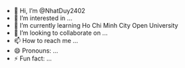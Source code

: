 - 👋 Hi, I’m @NhatDuy2402
- 👀 I’m interested in ...
- 🌱 I’m currently learning Ho Chi Minh City Open University
- 💞️ I’m looking to collaborate on ...
- 📫 How to reach me ...
- 😄 Pronouns: ...
- ⚡ Fun fact: ...

<!---
NhatDuy2402/NhatDuy2402 is a ✨ special ✨ repository because its `README.md` (this file) appears on your GitHub profile.
You can click the Preview link to take a look at your changes.
--->

